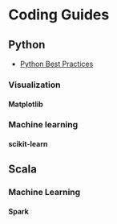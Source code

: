 # Coding Guides

## Python

- [Python Best Practices](https://gist.github.com/sloria/7001839)

### Visualization

#### Matplotlib

### Machine learning

#### scikit-learn

## Scala

### Machine Learning

#### Spark